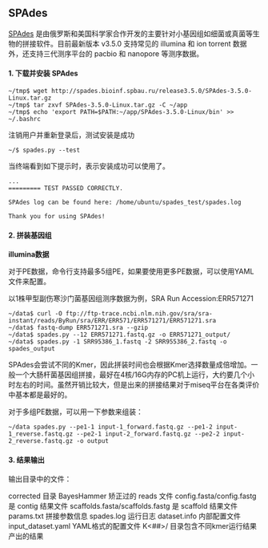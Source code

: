 ## SPAdes

[SPAdes][] 是由俄罗斯和美国科学家合作开发的主要针对小基因组如细菌或真菌等生物的拼接软件。目前最新版本 v3.5.0 支持常见的 illumina 和 ion torrent 数据外，还支持三代测序平台的 pacbio 和 nanopore 等测序数据。

#### 1. 下载并安装 SPAdes

```
~/tmp$ wget http://spades.bioinf.spbau.ru/release3.5.0/SPAdes-3.5.0-Linux.tar.gz
~/tmp$ tar zxvf SPAdes-3.5.0-Linux.tar.gz -C ~/app
~/tmp$ echo 'export PATH=$PATH:~/app/SPAdes-3.5.0-Linux/bin' >> ~/.bashrc
```

注销用户并重新登录后，测试安装是成功

```
~/$ spades.py --test
```

当终端看到如下提示时，表示安装成功可以使用了。

```
...
========= TEST PASSED CORRECTLY.

SPAdes log can be found here: /home/ubuntu/spades_test/spades.log

Thank you for using SPAdes!
```

#### 2. 拼装基因组

**illumina数据**

对于PE数据，命令行支持最多5组PE，如果要使用更多PE数据，可以使用YAML文件来配置。

以1株甲型副伤寒沙门菌基因组测序数据为例，SRA Run Accession:ERR571271

```
~/data$ curl -O ftp://ftp-trace.ncbi.nlm.nih.gov/sra/sra-instant/reads/ByRun/sra/ERR/ERR571/ERR571271/ERR571271.sra
~/data$ fastq-dump ERR571271.sra --gzip
~/data$ spades.py --12 ERR571271.fastq.gz -o ERR571271_output/
~/data$ spades.py -1 SRR95386_1.fastq -2 SRR955386_2.fastq -o spades_output
```

SPAdes会尝试不同的Kmer，因此拼装时间也会根据Kmer选择数量成倍增加。一般一个大肠杆菌基因组拼接，最好在4核/16G内存的PC机上运行，大约要几个小时左右的时间。虽然开销比较大，但是出来的拼接结果对于miseq平台在各类评价中基本都是最好的。

对于多组PE数据，可以用一下参数来组装：

```
~/data spades.py --pe1-1 input-1_forward.fastq.gz --pe1-2 input-1_reverse.fastq.gz --pe2-1 input-2_forward.fastq.gz --pe2-2 input-2_reverse.fastq.gz -o output
```

#### 3. 结果输出

输出目录中的文件：

corrected 目录 BayesHammer 矫正过的 reads 文件
config.fasta/config.fastg 是 contig 结果文件
scaffolds.fasta/scaffolds.fastg 是 scaffold 结果文件
params.txt 拼接参数信息
spades.log 运行日志
dataset.info 内部配置文件
input_dataset.yaml YAML格式的配置文件
K<##>/ 目录包含不同kmer运行结果产出的结果

[SPAdes]: http://spades.bioinf.spbau.ru/ "SPAdes"
